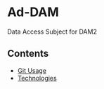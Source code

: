 # Ad-DAM
Data Access Subject for DAM2

## Contents

* [Git Usage](./docs/git.md)
* [Technologies](./docs/technologies.md)